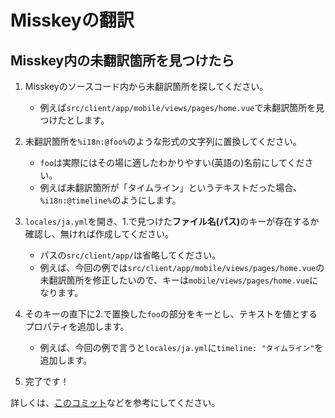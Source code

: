 Misskeyの翻訳
============

Misskey内の未翻訳箇所を見つけたら
-------------------------------

1. Misskeyのソースコード内から未翻訳箇所を探してください。
	- 例えば`src/client/app/mobile/views/pages/home.vue`で未翻訳箇所を見つけたとします。

2. 未翻訳箇所を`%i18n:@foo%`のような形式の文字列に置換してください。
	- `foo`は実際にはその場に適したわかりやすい(英語の)名前にしてください。
	- 例えば未翻訳箇所が「タイムライン」というテキストだった場合、`%i18n:@timeline%`のようにします。

3. `locales/ja.yml`を開き、1.で見つけた<strong>ファイル名(パス)</strong>のキーが存在するか確認し、無ければ作成してください。
	- パスの`src/client/app/`は省略してください。
	- 例えば、今回の例では`src/client/app/mobile/views/pages/home.vue`の未翻訳箇所を修正したいので、キーは`mobile/views/pages/home.vue`になります。

4. そのキーの直下に2.で置換した`foo`の部分をキーとし、テキストを値とするプロパティを追加します。
	- 例えば、今回の例で言うと`locales/ja.yml`に`timeline: "タイムライン"`を追加します。

5. 完了です！

詳しくは、[このコミット](https://github.com/syuilo/misskey/commit/10f6d5980fa7692ccb45fbc5f843458b69b7607c)などを参考にしてください。
